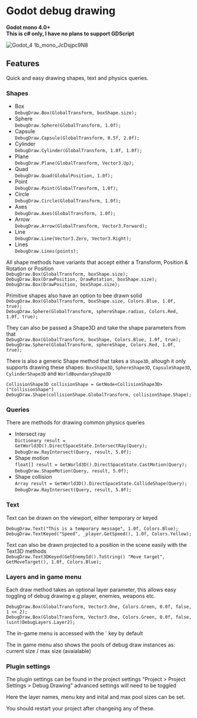 # Godot debug drawing

**Godot mono 4.0+**  
**This is c# only, I have no plans to support GDScript**

![Godot_4 1b_mono_JcDsjpc9N8](https://github.com/Big-Burden/godot-debug-draw/assets/50963453/dd426c83-d48d-4502-b12a-016aa76f3f10)

## Features
Quick and easy drawing shapes, text and physics queries.

### Shapes

- Box  
`DebugDraw.Box(GlobalTransform, boxShape.size);`
- Sphere  
`DebugDraw.Sphere(GlobalTransform, 1.0f);`
- Capsule  
`DebugDraw.Capsule(GlobalTransform, 0.5f, 2.0f);`
- Cylinder  
`DebugDraw.Cylinder(GlobalTransform, 1.0f, 1.0f);`
- Plane  
`DebugDraw.Plane(GlobalTransform, Vector3.Up);`  
- Quad  
`DebugDraw.Quad(GlobalPosition, 1.0f);`
- Point  
`DebugDraw.Point(GlobalTransform, 1.0f);`
- Circle  
`DebugDraw.Circle(GlobalTransform, 1.0f);`
- Axes  
`DebugDraw.Axes(GlobalTransform, 1.0f);`
- Arrow  
`DebugDraw.Arrow(GlobalTransform, Vector3.Forward);`
- Line  
`DebugDraw.Line(Vector3.Zero, Vector3.Right);`
- Lines  
`DebugDraw.Lines(points);`

All shape methods have variants that accept either a Transform, Position & Rotation or Position  
`DebugDraw.Box(GlobalTransform, boxShape.size);`  
`DebugDraw.Box(DrawPosition, DrawRotation, boxShape.size);`  
`DebugDraw.Box(DrawPosition, boxShape.size);`  

Primitive shapes also have an option to bee drawn solid  
`DebugDraw.Box(GlobalTransform, boxShape.size, Colors.Blue, 1.0f, true);`  
`DebugDraw.Sphere(GlobalTransform, sphereShape.radius, Colors.Red, 1.0f, true);`  

They can also be passed a Shape3D and take the shape parameters from that  
`DebugDraw.Box(GlobalTransform, boxShape, Colors.Blue, 1.0f, true);`  
`DebugDraw.Sphere(GlobalTransform, sphereShape, Colors.Red, 1.0f, true);`  


There is also a generic Shape method that takes a `Shape3D`, altough it only supports drawing these shapes:
`BoxShape3D`, `SphereShape3D`, `CapsuleShape3D`, `CylinderShape3D` and `WorldBoundaryShape3D`

`CollisionShape3D collisionShape = GetNode<CollisionShape3D>("CollisionShape")`  
`DebugDraw.Shape(collisionShape.GlobalTransform, collisionShape.Shape);`  

### Queries

There are methods for drawing common physics queries

- Intersect ray  
`Dictionary result = GetWorld3D().DirectSpaceState.IntersectRay(Query);`  
`DebugDraw.RayIntersect(Query, result, 5.0f);`  
- Shape motion  
`float[] result = GetWorld3D().DirectSpaceState.CastMotion(Query);`  
`DebugDraw.ShapeMotion(Query, result, 5.0f);`  
- Shape collision  
`Array result = GetWorld3D().DirectSpaceState.CollideShape(Query);`  
`DebugDraw.RayIntersect(Query, result, 5.0f);`  

### Text

Text can be drawn on the viewport, either temporary or keyed

`DebugDraw.Text("This is a temporary message", 1.0f, Colors.Blue);`  
`DebugDraw.TextKeyed("Speed", _player.GetSpeed(), 1.0f, Colors.Yellow);`  

Text can also be drawn projected to a position in the scene easily with the Text3D methods  
`DebugDraw.Text3DKeyed(GetEnemyId().ToString() "Move target", GetMoveTarget(), 1.0f, Colors.Blue);`  

### Layers and in game menu

Each draw method takes an optional layer parameter, this allows easy toggling of debug drawing e.g player, enemies, weapons etc.

`DebugDraw.Box(GlobalTransform, Vector3.One, Colors.Green, 0.0f, false, 1 << 2);`  
`DebugDraw.Box(GlobalTransform, Vector3.One, Colors.Green, 0.0f, false, (uint)DebugLayers.Layer2);`  

The in-game menu is accessed with the \` key by default

The in game menu also shows the pools of debug draw instances as:  
 current size / max size (avaialable)  

### Plugin settings

The plugin settings can be found in the project settings "Project > Project Settings > Debug Drawing"
advanced settings will need to be toggled

Here the layer names, menu key and inital and max pool sizes can be set.

You should restart your project after changeing any of these.
